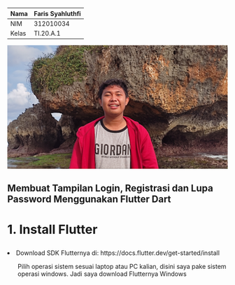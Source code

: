 
| Nama      | Faris Syahluthfi |
| ----------- | ----------- |
| NIM     | 312010034       |
| Kelas   | TI.20.A.1        |

![output](screenshot/faris.jpg)</p>

## Membuat Tampilan Login, Registrasi dan Lupa Password Menggunakan Flutter Dart 
# 1. Install Flutter</p>
<li>Download SDK Flutternya di: https://docs.flutter.dev/get-started/install </li> </p>
<ul> Pilih operasi sistem sesuai laptop atau PC kalian, disini saya pake sistem operasi windows. Jadi saya download Flutternya Windows</ul></p>
